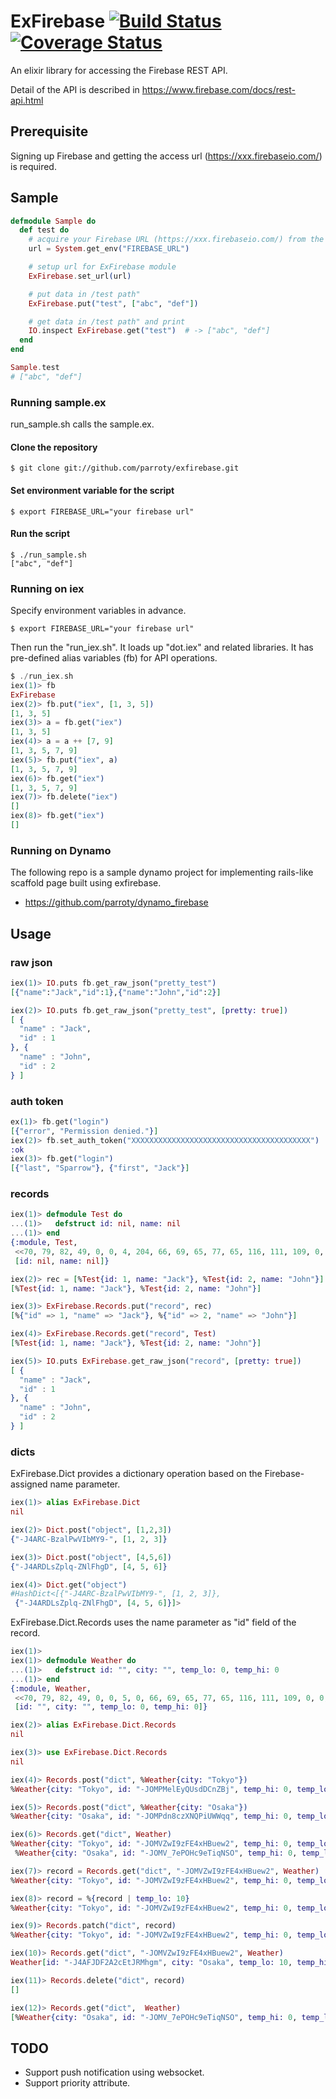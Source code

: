 ExFirebase [![Build Status](https://secure.travis-ci.org/parroty/exfirebase.png?branch=master "Build Status")](http://travis-ci.org/parroty/exfirebase) [![Coverage Status](https://coveralls.io/repos/parroty/exfirebase/badge.png?branch=master)](https://coveralls.io/r/parroty/exfirebase?branch=master)
============
An elixir library for accessing the Firebase REST API.

Detail of the API is described in <a href="https://www.firebase.com/docs/rest-api.html" target="_blank">https://www.firebase.com/docs/rest-api.html</a>

## Prerequisite

Signing up Firebase and getting the access url (https://xxx.firebaseio.com/) is required.

## Sample

```elixir
defmodule Sample do
  def test do
    # acquire your Firebase URL (https://xxx.firebaseio.com/) from the environment variable.
    url = System.get_env("FIREBASE_URL")

    # setup url for ExFirebase module
    ExFirebase.set_url(url)

    # put data in /test path"
    ExFirebase.put("test", ["abc", "def"])

    # get data in /test path" and print
    IO.inspect ExFirebase.get("test")  # -> ["abc", "def"]
  end
end

Sample.test
# ["abc", "def"]
```

### Running sample.ex
run_sample.sh calls the sample.ex.

#### Clone the repository

```
$ git clone git://github.com/parroty/exfirebase.git
```

#### Set environment variable for the script

```
$ export FIREBASE_URL="your firebase url"
```

#### Run the script

```
$ ./run_sample.sh
["abc", "def"]
```

### Running on iex
Specify environment variables in advance.

```
$ export FIREBASE_URL="your firebase url"
```

Then run the "run_iex.sh". It loads up "dot.iex" and related libraries.
It has pre-defined alias variables (fb) for API operations.

```elixir
$ ./run_iex.sh
iex(1)> fb
ExFirebase
iex(2)> fb.put("iex", [1, 3, 5])
[1, 3, 5]
iex(3)> a = fb.get("iex")
[1, 3, 5]
iex(4)> a = a ++ [7, 9]
[1, 3, 5, 7, 9]
iex(5)> fb.put("iex", a)
[1, 3, 5, 7, 9]
iex(6)> fb.get("iex")
[1, 3, 5, 7, 9]
iex(7)> fb.delete("iex")
[]
iex(8)> fb.get("iex")
[]
```

### Running on Dynamo
The following repo is a sample dynamo project for implementing rails-like scaffold page built using exfirebase.

- https://github.com/parroty/dynamo_firebase


## Usage
### raw json

```elixir
iex(1)> IO.puts fb.get_raw_json("pretty_test")
[{"name":"Jack","id":1},{"name":"John","id":2}]

iex(2)> IO.puts fb.get_raw_json("pretty_test", [pretty: true])
[ {
  "name" : "Jack",
  "id" : 1
}, {
  "name" : "John",
  "id" : 2
} ]
```

### auth token

```elixir
ex(1)> fb.get("login")
[{"error", "Permission denied."}]
iex(2)> fb.set_auth_token("XXXXXXXXXXXXXXXXXXXXXXXXXXXXXXXXXXXXXXXX")
:ok
iex(3)> fb.get("login")
[{"last", "Sparrow"}, {"first", "Jack"}]
```

### records

```elixir
iex(1)> defmodule Test do
...(1)>   defstruct id: nil, name: nil
...(1)> end
{:module, Test,
 <<70, 79, 82, 49, 0, 0, 4, 204, 66, 69, 65, 77, 65, 116, 111, 109, 0, 0, 0, 110, 0, 0, 0, 11, 11, 69, 108, 105, 120, 105, 114, 46, 84, 101, 115, 116, 8, 95, 95, 105, 110, 102, 111, 95, 95, 4, 100, 111, 99, 115, ...>>,
 [id: nil, name: nil]}

iex(2)> rec = [%Test{id: 1, name: "Jack"}, %Test{id: 2, name: "John"}]
[%Test{id: 1, name: "Jack"}, %Test{id: 2, name: "John"}]

iex(3)> ExFirebase.Records.put("record", rec)
[%{"id" => 1, "name" => "Jack"}, %{"id" => 2, "name" => "John"}]

iex(4)> ExFirebase.Records.get("record", Test)
[%Test{id: 1, name: "Jack"}, %Test{id: 2, name: "John"}]

iex(5)> IO.puts ExFirebase.get_raw_json("record", [pretty: true])
[ {
  "name" : "Jack",
  "id" : 1
}, {
  "name" : "John",
  "id" : 2
} ]
```

### dicts
ExFirebase.Dict provides a dictionary operation based on the Firebase-assigned name parameter.

```elixir
iex(1)> alias ExFirebase.Dict
nil

iex(2)> Dict.post("object", [1,2,3])
{"-J4ARC-BzalPwVIbMY9-", [1, 2, 3]}

iex(3)> Dict.post("object", [4,5,6])
{"-J4ARDLsZplq-ZNlFhgD", [4, 5, 6]}

iex(4)> Dict.get("object")
#HashDict<[{"-J4ARC-BzalPwVIbMY9-", [1, 2, 3]},
 {"-J4ARDLsZplq-ZNlFhgD", [4, 5, 6]}]>
```

ExFirebase.Dict.Records uses the name parameter as "id" field of the record.

```elixir
iex(1)>
iex(1)> defmodule Weather do
...(1)>   defstruct id: "", city: "", temp_lo: 0, temp_hi: 0
...(1)> end
{:module, Weather,
 <<70, 79, 82, 49, 0, 0, 5, 0, 66, 69, 65, 77, 65, 116, 111, 109, 0, 0, 0, 113, 0, 0, 0, 11, 14, 69, 108, 105, 120, 105, 114, 46, 87, 101, 97, 116, 104, 101, 114, 8, 95, 95, 105, 110, 102, 111, 95, 95, 4, 100, ...>>,
 [id: "", city: "", temp_lo: 0, temp_hi: 0]}

iex(2)> alias ExFirebase.Dict.Records
nil

iex(3)> use ExFirebase.Dict.Records
nil

iex(4)> Records.post("dict", %Weather{city: "Tokyo"})
%Weather{city: "Tokyo", id: "-JOMPMelEyQUsdDCnZBj", temp_hi: 0, temp_lo: 0}

iex(5)> Records.post("dict", %Weather{city: "Osaka"})
%Weather{city: "Osaka", id: "-JOMPdn8czXNQPiUWWqq", temp_hi: 0, temp_lo: 0}

iex(6)> Records.get("dict", Weather)
%Weather{city: "Tokyo", id: "-JOMVZwI9zFE4xHBuew2", temp_hi: 0, temp_lo: 0},
 %Weather{city: "Osaka", id: "-JOMV_7ePOHc9eTiqNSO", temp_hi: 0, temp_lo: 0}]

iex(7)> record = Records.get("dict", "-JOMVZwI9zFE4xHBuew2", Weather)
%Weather{city: "Tokyo", id: "-JOMVZwI9zFE4xHBuew2", temp_hi: 0, temp_lo: 0}

iex(8)> record = %{record | temp_lo: 10}
%Weather{city: "Tokyo", id: "-JOMVZwI9zFE4xHBuew2", temp_hi: 0, temp_lo: 10}

iex(9)> Records.patch("dict", record)
%Weather{city: "Tokyo", id: "-JOMVZwI9zFE4xHBuew2", temp_hi: 0, temp_lo: 10}

iex(10)> Records.get("dict", "-JOMVZwI9zFE4xHBuew2", Weather)
Weather[id: "-J4AFJDF2A2cEtJRMhgm", city: "Osaka", temp_lo: 10, temp_hi: 0,  prcp: 0]

iex(11)> Records.delete("dict", record)
[]

iex(12)> Records.get("dict",  Weather)
[%Weather{city: "Osaka", id: "-JOMV_7ePOHc9eTiqNSO", temp_hi: 0, temp_lo: 0}]
```

## TODO
- Support push notification using websocket.
- Support priority attribute.
